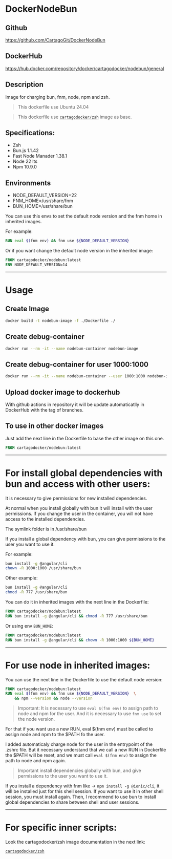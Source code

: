 # DockerNodeBun

## Github

https://github.com/CartagoGit/DockerNodeBun

## DockerHub

https://hub.docker.com/repository/docker/cartagodocker/nodebun/general

## Description

Image for charging bun, fnm, node, npm and zsh.

> This dockerfile use Ubuntu 24.04

> This dockerfile use [`cartagodocker/zsh`](https://hub.docker.com/repository/docker/cartagodocker/zsh/general) image as base.

## Specifications:

- Zsh
- Bun.js 1.1.42
- Fast Node Manader 1.38.1
- Node 22 lts
- Npm 10.9.0

## Environments

- NODE_DEFAULT_VERSION=22
- FNM_HOME=/usr/share/fnm
- BUN_HOME=/usr/share/bun

You can use this envs to set the default node version and the fnm home in inherited images.

For example:

```Dockerfile
RUN eval $(fnm env) && fnm use ${NODE_DEFAULT_VERSION}
```

Or if you want change the default node version in the inherited image:

```Dockerfile
FROM cartagodocker/nodebun:latest
ENV NODE_DEFAULT_VERSION=14
```

---

# Usage

## Create Image

````bash
docker build -t nodebun-image -f ./Dockerfile ./
````

## Create debug-container

````bash
docker run --rm -it --name nodebun-container nodebun-image
````

## Create debug-container for user 1000:1000

````bash
docker run --rm -it --name nodebun-container --user 1000:1000 nodebun-image
````

## Upload docker image to dockerhub

With github actions in repository it will be update automaticatlly in DockerHub with the tag of branches.

## To use in other docker images

Just add the next line in the Dockerfile to base the other image on this one.

````Dockerfile 
FROM cartagodocker/nodebun:latest
````

---

# For install global dependencies with bun and access with other users:

It is necessary to give permissions for new installed dependencies.

At normal when you install globally with bun it will install with the user permissions. If you change the user in the container, you will not have access to the installed dependencies.

The symlink folder is in /usr/share/bun

If you install a global dependency with bun, you can give permissions to the user you want to use it.

For example:

```bash
bun install -g @angular/cli
chown -R 1000:1000 /usr/share/bun
```

Other example:

```bash
bun install -g @angular/cli
chmod -R 777 /usr/share/bun
```

You can do it in inherited images with the next line in the Dockerfile:

```Dockerfile
FROM cartagodocker/nodebun:latest
RUN bun install -g @angular/cli && chmod -R 777 /usr/share/bun
```

Or using env `BUN_HOME`:

```Dockerfile
FROM cartagodocker/nodebun:latest
RUN bun install -g @angular/cli && chown -R 1000:1000 ${BUN_HOME}
```

---

# For use node in inherited images:

You can use the next line in the Dockerfile to use the default node version:

```Dockerfile
FROM cartagodocker/nodebun:latest
RUN eval $(fnm env) && fnm use ${NODE_DEFAULT_VERSION}  \
    && npm --version && node --version
```

> Important: It is necessary to use `eval $(fnm env)` to assign path to node and npm for the user. And it is necessary to use `fnm use` to set the node version.

For that if you want use a new RUN, eval $(fnm env) must be called to assign node and npm to the $PATH fo the user.

I added automaticaly charge node for the user in the entrypoint of the .zshrc file. But it necessary understand that we call a new RUN in Dockerfile the $PATH will be reset, and we must call `eval $(fnm env)` to assign the path to node and npm again.

> Important install dependencies globally with bun, and give permissions to the user you want to use it.

If you install a dependency with fnm like -> `npm install -g @ionic/cli`, it will be installed just for this shell session. If you want to use it in other shell session, you must install again. Then, I recommend to use bun to install global dependencies to share between shell and user sessions.

---

# For specific inner scripts:

Look the cartagodocker/zsh image documentation in the next link:

[`cartagodocker/zsh`](https://hub.docker.com/repository/docker/cartagodocker/zsh/general)
